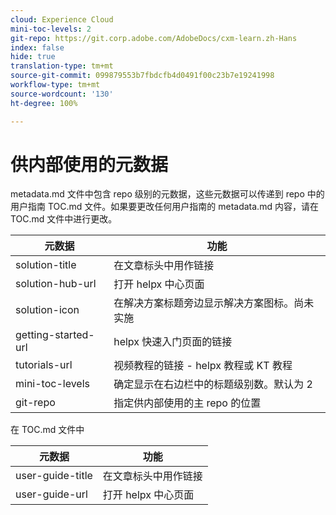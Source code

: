 ```yaml
---
cloud: Experience Cloud
mini-toc-levels: 2
git-repo: https://git.corp.adobe.com/AdobeDocs/cxm-learn.zh-Hans
index: false
hide: true
translation-type: tm+mt
source-git-commit: 099879553b7fbdcfb4d0491f00c23b7e19241998
workflow-type: tm+mt
source-wordcount: '130'
ht-degree: 100%

---
```



# 供内部使用的元数据

metadata.md 文件中包含 repo 级别的元数据，这些元数据可以传递到 repo 中的用户指南 TOC.md 文件。如果要更改任何用户指南的 metadata.md 内容，请在 TOC.md 文件中进行更改。

| 元数据 | 功能 |
|--- |--- |
| solution-title | 在文章标头中用作链接 |
| solution-hub-url | 打开 helpx 中心页面 |
| solution-icon | 在解决方案标题旁边显示解决方案图标。尚未实施 |
| getting-started-url | helpx 快速入门页面的链接 |
| tutorials-url | 视频教程的链接 - helpx 教程或 KT 教程 |
| mini-toc-levels | 确定显示在右边栏中的标题级别数。默认为 2 |
| git-repo | 指定供内部使用的主 repo 的位置 |

在 TOC.md 文件中

| 元数据 | 功能 |
|--- |--- |
| user-guide-title | 在文章标头中用作链接 |
| user-guide-url | 打开 helpx 中心页面 |
